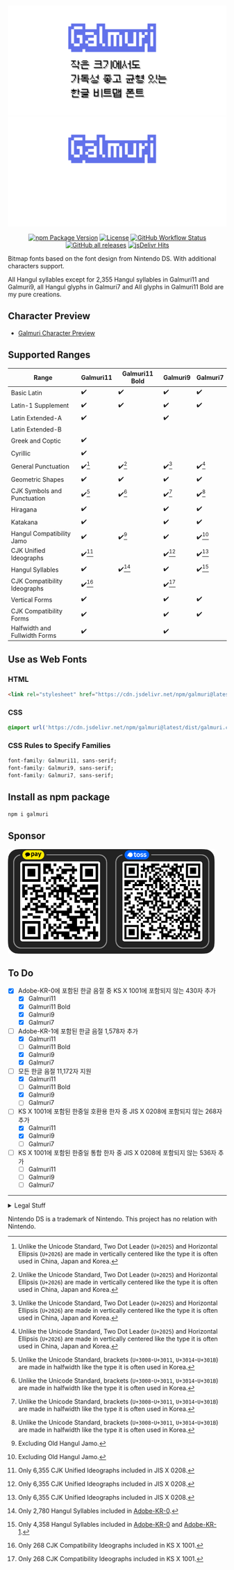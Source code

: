 ![Cover](files/cover_light.png#gh-light-mode-only)![Cover](files/cover_dark.png#gh-dark-mode-only)

<p align="center">
  <a href="https://www.npmjs.com/package/galmuri" target="_blank"><img src="https://img.shields.io/npm/v/galmuri" alt="npm Package Version"></a>
  <a href="https://github.com/quiple/galmuri/blob/main/OFL.md"><img src="https://img.shields.io/github/license/quiple/galmuri" alt="License"></a>
  <a href="https://github.com/quiple/galmuri/actions/workflows/release.yml"><img src="https://github.com/quiple/galmuri/workflows/release/badge.svg" alt="GitHub Workflow Status"></a>
  <a href="https://github.com/quiple/galmuri/releases/latest"><img src="https://img.shields.io/github/downloads/quiple/galmuri/total" alt="GitHub all releases"></a>
  <a href="https://www.jsdelivr.com/package/npm/galmuri?version=latest" target="_blank"><img src="https://data.jsdelivr.com/v1/package/npm/galmuri/badge?style=rounded" alt="jsDelivr Hits"></a>
</p>

Bitmap fonts based on the font design from Nintendo DS. With additional characters support.

All Hangul syllables except for 2,355 Hangul syllables in Galmuri11 and Galmuri9, all Hangul glyphs in Galmuri7 and All glyphs in Galmuri11 Bold are my pure creations.

## Character Preview

- [Galmuri Character Preview](https://galmuri.quiple.dev/glyphs)

## Supported Ranges

| Range                         | Galmuri11          | Galmuri11 Bold     | Galmuri9           | Galmuri7           |
|-------------------------------|--------------------|--------------------|--------------------|--------------------|
| Basic Latin                   | :heavy_check_mark: | :heavy_check_mark: | :heavy_check_mark: | :heavy_check_mark: |
| Latin-1 Supplement            | :heavy_check_mark: | :heavy_check_mark: | :heavy_check_mark: | :heavy_check_mark: |
| Latin Extended-A              | :heavy_check_mark: |                    | :heavy_check_mark: |                    |
| Latin Extended-B              |                    |                    |                    |                    |
| Greek and Coptic              | :heavy_check_mark: |                    |                    |                    |
| Cyrillic                      | :heavy_check_mark: |                    |                    |                    |
| General Punctuation           | :heavy_check_mark:[^ellipsis] | :heavy_check_mark:[^ellipsis] | :heavy_check_mark:[^ellipsis] | :heavy_check_mark:[^ellipsis] |
| Geometric Shapes              | :heavy_check_mark: | :heavy_check_mark: | :heavy_check_mark: | :heavy_check_mark: |
| CJK Symbols and Punctuation   | :heavy_check_mark:[^bracket] | :heavy_check_mark:[^bracket] | :heavy_check_mark:[^bracket] | :heavy_check_mark:[^bracket] |
| Hiragana                      | :heavy_check_mark: |                    | :heavy_check_mark: | :heavy_check_mark: |
| Katakana                      | :heavy_check_mark: |                    | :heavy_check_mark: | :heavy_check_mark: |
| Hangul Compatibility Jamo     | :heavy_check_mark: | :heavy_check_mark:[^old] | :heavy_check_mark: | :heavy_check_mark:[^old] |
| CJK Unified Ideographs        | :heavy_check_mark:[^jis] |                    | :heavy_check_mark:[^jis] | :heavy_check_mark:[^jis] |
| Hangul Syllables              | :heavy_check_mark: | :heavy_check_mark:[^han] | :heavy_check_mark: | :heavy_check_mark:[^han-1] |
| CJK Compatibility Ideographs  | :heavy_check_mark:[^ks] |                    | :heavy_check_mark:[^ks] |                    |
| Vertical Forms                | :heavy_check_mark: |                    | :heavy_check_mark: | :heavy_check_mark: |
| CJK Compatibility Forms       | :heavy_check_mark: |                    | :heavy_check_mark: | :heavy_check_mark: |
| Halfwidth and Fullwidth Forms | :heavy_check_mark: |                    | :heavy_check_mark: |                    |

[^old]: Excluding Old Hangul Jamo.
[^han]: Only 2,780 Hangul Syllables included in [Adobe-KR-0](https://github.com/adobe-type-tools/Adobe-KR#supplement-0adobe-kr-0).
[^han-1]: Only 4,358 Hangul Syllables included in [Adobe-KR-0](https://github.com/adobe-type-tools/Adobe-KR#supplement-0adobe-kr-0) and [Adobe-KR-1](https://github.com/adobe-type-tools/Adobe-KR#supplement-1adobe-kr-1).
[^jis]: Only 6,355 CJK Unified Ideographs included in JIS X 0208.
[^ks]: Only 268 CJK Compatibility Ideographs included in KS X 1001.
[^ellipsis]: Unlike the Unicode Standard, Two Dot Leader (`U+2025`) and Horizontal Ellipsis (`U+2026`) are made in vertically centered like the type it is often used in China, Japan and Korea.
[^bracket]: Unlike the Unicode Standard, brackets (`U+3008`-`U+3011`, `U+3014`-`U+301B`) are made in halfwidth like the type it is often used in Korea.

## Use as Web Fonts

### HTML

```html
<link rel="stylesheet" href="https://cdn.jsdelivr.net/npm/galmuri@latest/dist/galmuri.css">
```

### CSS

```css
@import url('https://cdn.jsdelivr.net/npm/galmuri@latest/dist/galmuri.css');
```

### CSS Rules to Specify Families

```css
font-family: Galmuri11, sans-serif;
font-family: Galmuri9, sans-serif;
font-family: Galmuri7, sans-serif;
```

## Install as npm package

```bash
npm i galmuri
```

## Sponsor

<img src="https://raw.githubusercontent.com/quiple/galmuri/main/files/donate.png" alt="Donate" style="height:240px">

## To Do

- [x] Adobe-KR-0에 포함된 한글 음절 중 KS X 1001에 포함되지 않는 430자 추가
  - [x] Galmuri11
  - [x] Galmuri11 Bold
  - [x] Galmuri9
  - [x] Galmuri7
- [ ] Adobe-KR-1에 포함된 한글 음절 1,578자 추가
  - [x] Galmuri11
  - [ ] Galmuri11 Bold
  - [x] Galmuri9
  - [x] Galmuri7
- [ ] 모든 한글 음절 11,172자 지원
  - [x] Galmuri11
  - [ ] Galmuri11 Bold
  - [x] Galmuri9
  - [ ] Galmuri7
- [ ] KS X 1001에 포함된 한중일 호환용 한자 중 JIS X 0208에 포함되지 않는 268자 추가
  - [x] Galmuri11
  - [x] Galmuri9
  - [ ] Galmuri7
- [ ] KS X 1001에 포함된 한중일 통합 한자 중 JIS X 0208에 포함되지 않는 536자 추가
  - [ ] Galmuri11
  - [ ] Galmuri9
  - [ ] Galmuri7

----

<details>

<summary>Legal Stuff</summary>

All Hangul syllables except for 2,355 Hangul syllables in Galmuri11 and Galmuri9, all Hangul glyphs in Galmuri7 and All glyphs in Galmuri11 Bold are my pure creations. But it does not mean that Nintendo owns the rights to glyphs that I did not create and I'm violating Nintendo's rights.

At least in the US and South Korea, the font file and code are copyrighted, but the font design cannot be copyrighted. And likewise in both countries, bitmap fonts in general cannot be copyrighted. See also: [#](https://int10h.org/oldschool-pc-fonts/readme/#legal_stuff), [#](http://www.faqs.org/faqs/fonts-faq/part2/) Also, Galmuri's outline (scalable) font file is purely my creation for the first time, so I own the copyright, and I do not claim any rights to the "typeface design".

Galmuri11과 Galmuri9의 경우 한글 음절 중 2,355자를 제외한 모든 글리프, Galmuri7의 경우 모든 한글 글리프, Galmuri11 Bold의 경우 모든 글리프가 Nintendo와 관련이 없는 저의 순수한 창작물입니다. 그러나 이는 제가 창작하지 않은 글리프의 권리가 Nintendo에게 있으며 제가 Nintendo의 권리를 침해하고 있다는 의미가 아닙니다.

적어도 미국과 대한민국에서는 폰트 파일 및 코드는 저작권을 갖지만 서체 디자인은 저작권을 갖지 못합니다. 그리고 마찬가지로 두 국가 모두에서 일반적으로 비트맵 폰트는 저작권을 갖지 못합니다. 윤곽선(스케일러블) 폰트가 아닌 비트맵 또는 그레이스케일 폰트 파일의 경우, 실질적으로 이미지 파일과 동일하므로 프로그램 저작물로서 보호되지 않습니다. 참조: [#](https://int10h.org/oldschool-pc-fonts/readme/#legal_stuff), [#](http://kasanlaw.com/bbs/board.php?bo_table=sub04_2&wr_id=226) 또한 Galmuri의 윤곽선(스케일러블) 폰트 파일은 순전히 제가 처음 만든 것이기에 제게 저작권이 있고, 저는 ‘서체 디자인’에 대한 권리를 주장하지 않습니다.

</details>

Nintendo DS is a trademark of Nintendo. This project has no relation with Nintendo.

